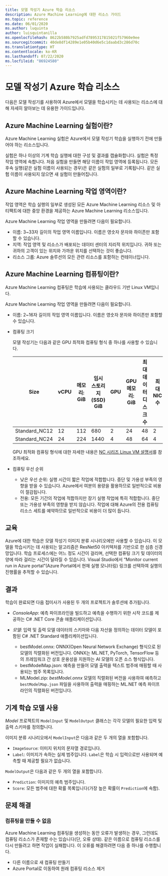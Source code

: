 ```yaml
---
title: 모델 작성기 Azure 학습 리소스
description: Azure Machine Learning에 대한 리소스 가이드
ms.topic: reference
ms.date: 06/01/2020
ms.author: luquinta
author: luisquintanilla
ms.openlocfilehash: 8622b580b7925adfd7895317815021f57960e9ee
ms.sourcegitcommit: 40de8df14289e1e05b40d6e5c1daabd3c286d70c
ms.translationtype: HT
ms.contentlocale: ko-KR
ms.lasthandoff: 07/22/2020
ms.locfileid: "86924580"
---
```

# <a name="model-builder-azure-training-resources"></a>모델 작성기 Azure 학습 리소스

다음은 모델 작성기를 사용하여 Azure에서 모델을 학습시키는 데 사용되는 리소스에 대해 자세히 알아보는 데 유용한 가이드입니다.

## <a name="what-is-an-azure-machine-learning-experiment"></a>Azure Machine Learning 실험이란?

Azure Machine Learning 실험은 Azure에서 모델 작성기 학습을 실행하기 전에 만들어야 하는 리소스입니다.

실험은 하나 이상의 기계 학습 실행에 대한 구성 및 결과를 캡슐화합니다. 실험은 특정 작업 영역에 속합니다. 처음 실험을 만들면 해당 이름이 작업 영역에 등록됩니다. 모든 후속 실행(같은 실험 이름이 사용되는 경우)은 같은 실험의 일부로 기록됩니다. 같은 실험 이름이 사용되지 않으면 새 실험이 만들어집니다.

## <a name="what-is-an-azure-machine-learning-workspace"></a>Azure Machine Learning 작업 영역이란?

작업 영역은 학습 실행의 일부로 생성된 모든 Azure Machine Learning 리소스 및 아티팩트에 대한 중앙 환경을 제공하는 Azure Machine Learning 리소스입니다.

Azure Machine Learning 작업 영역을 만들려면 다음이 필요합니다.

- 이름: 3~33자 길이의 작업 영역 이름입니다. 이름은 영숫자 문자와 하이픈만 포함할 수 있습니다.
- 지역: 작업 영역 및 리소스가 배포되는 데이터 센터의 지리적 위치입니다. 귀하 또는 귀하의 고객이 있는 위치와 가까운 위치를 선택하는 것이 좋습니다.
- 리소스 그룹: Azure 솔루션의 모든 관련 리소스를 포함하는 컨테이너입니다.

## <a name="what-is-an-azure-machine-learning-compute"></a>Azure Machine Learning 컴퓨팅이란?

Azure Machine Learning 컴퓨팅은 학습에 사용되는 클라우드 기반 Linux VM입니다.

Azure Machine Learning 작업 영역을 만들려면 다음이 필요합니다.

- 이름: 2~16자 길이의 작업 영역 이름입니다. 이름은 영숫자 문자와 하이픈만 포함할 수 있습니다.
- 컴퓨팅 크기

    모델 작성기는 다음과 같은 GPU 최적화 컴퓨팅 형식 중 하나를 사용할 수 있습니다.

    | Size | vCPU | 메모리: GiB | 임시 스토리지(SSD) GiB | GPU | GPU 메모리: GiB | 최대 데이터 디스크 수 | 최대 NIC 수 |
    |---|---|---|---|---|---|---|---|
    | Standard_NC12   | 12 | 112 | 680  | 2 | 24 | 48 | 2 |
    | Standard_NC24   | 24 | 224 | 1440 | 4 | 48 | 64 | 4 |

    GPU 최적화 컴퓨팅 형식에 대한 자세한 내용은 [NC 시리즈 Linux VM 설명서](https://docs.microsoft.com/azure/virtual-machines/nc-series?toc=/azure/virtual-machines/linux/toc.json&bc=/azure/virtual-machines/linux/breadcrumb/toc.json)를 참조하세요.
- 컴퓨팅 우선 순위

  - 낮은 우선 순위: 실행 시간이 짧은 작업에 적합합니다. 중단 및 가용성 부족의 영향을 받을 수 있습니다. Azure에서 여분의 용량을 활용하므로 일반적으로 비용이 절감됩니다.
  - 전용: 모든 기간의 작업에 적합하지만 장기 실행 작업에 특히 적합합니다. 중단 또는 가용성 부족의 영향을 받지 않습니다. 작업에 대해 Azure의 전용 컴퓨팅 리소스 세트를 예약하므로 일반적으로 비용이 더 많이 듭니다.

## <a name="training"></a>교육

Azure에 대한 학습은 모델 작성기 이미지 분류 시나리오에만 사용할 수 있습니다. 이 모델을 학습시키는 데 사용되는 알고리즘은 ResNet50 아키텍처를 기반으로 한 심층 신경망입니다. 학습 프로세스에는 어느 정도 시간이 걸리며, 선택한 컴퓨팅 크기 및 데이터의 양에 따라 걸리는 시간이 달라질 수 있습니다. Visual Studio에서 “Monitor current run in Azure portal”(Azure Portal에서 현재 실행 모니터링) 링크를 선택하여 실행의 진행률을 추적할 수 있습니다.

## <a name="results"></a>결과

학습이 완료되면 다음 접미사가 사용된 두 개의 프로젝트가 솔루션에 추가됩니다.

- *ConsoleApp*: 예측 파이프라인을 빌드하고 예측을 수행하기 위한 시작 코드를 제공하는 C# .NET Core 콘솔 애플리케이션입니다.
- *모델*: 입력 및 출력 모델 데이터의 스키마와 다음 자산을 정의하는 데이터 모델이 포함된 C# .NET Standard 애플리케이션입니다.

  - bestModel.onnx: ONNX(Open Neural Network Exchange) 형식으로 된 모델의 직렬화된 버전입니다. ONNX는 ML.NET, PyTorch, TensorFlow 등의 프레임워크 간 상호 운용성을 지원하는 AI 모델의 오픈 소스 형식입니다.
  - bestModelMap.json: 예측을 만들어 모델 출력을 텍스트 범주에 매핑할 때 사용되는 범주 목록입니다.
  - MLModel.zip: *bestModel.onnx* 모델의 직렬화된 버전을 사용하여 예측하고 `bestModelMap.json` 파일을 사용하여 출력을 매핑하는 ML.NET 예측 파이프라인의 직렬화된 버전입니다.

## <a name="use-the-machine-learning-model"></a>기계 학습 모델 사용

*Model* 프로젝트의 `ModelInput` 및 `ModelOutput` 클래스는 각각 모델의 필요한 입력 및 출력 스키마를 정의합니다.

이미지 분류 시나리오에서 `ModelInput`은 다음과 같은 두 개의 열을 포함합니다.

- `ImageSource`: 이미지 위치의 문자열 경로입니다.
- `Label`: 이미지가 속하는 실제 범주입니다. `Label`은 학습 시 입력으로만 사용되며 예측할 때 제공할 필요가 없습니다.

`ModelOutput`은 다음과 같은 두 개의 열을 포함합니다.

- `Prediction`: 이미지의 예측 범주입니다.
- `Score`: 모든 범주에 대한 확률 목록입니다(가장 높은 확률이 `Prediction`에 속함).

## <a name="troubleshooting"></a>문제 해결

### <a name="cannot-create-compute"></a>컴퓨팅을 만들 수 없음

Azure Machine Learning 컴퓨팅을 생성하는 동안 오류가 발생하는 경우, 그런데도 컴퓨팅 리소스가 존재할 수는 있습니다(단, 오류 상태). 같은 이름으로 컴퓨팅 리소스를 다시 만들려고 하면 작업이 실패합니다. 이 오류를 해결하려면 다음 중 하나를 수행합니다.

- 다른 이름으로 새 컴퓨팅 만들기
- Azure Portal로 이동하여 원래 컴퓨팅 리소스 제거
